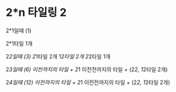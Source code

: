 # 2*n 타일링 2

2*1일때 (1)

2*1타일 1개

2*2일때 (3)
2*1타일 2개
1*2타일 2개
2*2타일 1개

2*3일때 (6)
이전까지의 타일 + 2*1
이전전까지의 타일 + (2*2, 1*2타일 2개)

2*4일때 (12)
이전까지의 타일 + 2*1
이전전까지의 타일 + (2*2, 1*2타일 2개)